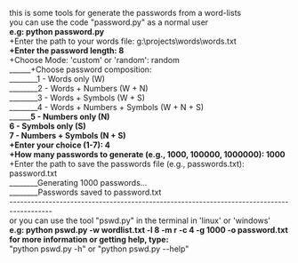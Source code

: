 this is some tools for generate the passwords from a word-lists
<br>you can use the code "password.py" as a normal user
<br>______e.g: python password.py
<br>______+Enter the path to your words file: g:\projects\words\words.txt
<br>______+Enter the password length: 8
<br>______+Choose Mode: 'custom' or 'random': random
<br>______+Choose password composition: 
<br>________1 - Words only (W)
<br>________2 - Words + Numbers (W + N)
<br>________3 - Words + Symbols (W + S)
<br>________4 - Words + Numbers + Symbols (W + N + S)
<br>________5 - Numbers only (N)
<br>________6 - Symbols only (S)
<br>________7 - Numbers + Symbols (N + S)
<br>______+Enter your choice (1-7): 4
<br>______+How many passwords to generate (e.g., 1000, 100000, 1000000): 1000
<br>______+Enter the path to save the passwords file (e.g., passwords.txt): password.txt
<br>________Generating 1000 passwords...
<br>________Passwords saved to password.txt
<br>------------------------------------------------------------------------------------------
<br>or you can use the tool "pswd.py" in the terminal in 'linux' or 'windows'
<br>______e.g: python pswd.py -w wordlist.txt -l 8 -m r -c 4 -g 1000 -o password.txt
<br>for more information or getting help, type:
<br>______"python pswd.py -h" or "python pswd.py --help"
